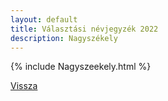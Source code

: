 ```yaml
---
layout: default
title: Választási névjegyzék 2022
description: Nagyszékely
---
```


{% include Nagyszeekely.html %}

[Vissza](./)